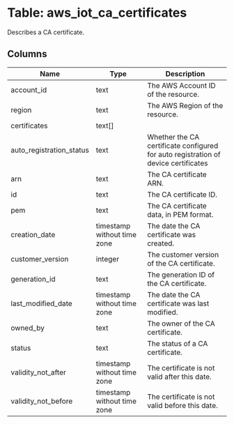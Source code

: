 
# Table: aws_iot_ca_certificates
Describes a CA certificate.
## Columns
| Name        | Type           | Description  |
| ------------- | ------------- | -----  |
|account_id|text|The AWS Account ID of the resource.|
|region|text|The AWS Region of the resource.|
|certificates|text[]||
|auto_registration_status|text|Whether the CA certificate configured for auto registration of device certificates|
|arn|text|The CA certificate ARN.|
|id|text|The CA certificate ID.|
|pem|text|The CA certificate data, in PEM format.|
|creation_date|timestamp without time zone|The date the CA certificate was created.|
|customer_version|integer|The customer version of the CA certificate.|
|generation_id|text|The generation ID of the CA certificate.|
|last_modified_date|timestamp without time zone|The date the CA certificate was last modified.|
|owned_by|text|The owner of the CA certificate.|
|status|text|The status of a CA certificate.|
|validity_not_after|timestamp without time zone|The certificate is not valid after this date.|
|validity_not_before|timestamp without time zone|The certificate is not valid before this date.|
